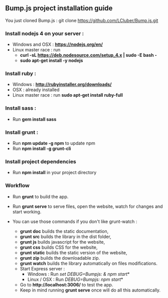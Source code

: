 ## Bump.js project installation guide

You just cloned Bump.js : git clone https://github.com/LCluber/Bump.js.git

### Install nodejs 4 on your server :
  - Windows and OSX : **https://nodejs.org/en/**
  - Linux master race : run
    - **curl -sL https://deb.nodesource.com/setup_4.x | sudo -E bash -**
    - **sudo apt-get install -y nodejs**


### Install ruby :
  - Windows : **http://rubyinstaller.org/downloads/**
  - OSX : already installed
  - Linux master race : run **sudo apt-get install ruby-full**


### Install sass :
  - Run **gem install sass**


### Install grunt :
  - Run **npm update -g npm** to update npm
  - Run **npm install -g grunt-cli**


### Install project dependencies
  - Run **npm install** in your project directory


### Workflow
  - Run **grunt** to build the app. 
  - Run **grunt serve** to serve files, open the website, watch for changes and start working.
  
  - You can use those commands if you don't like grunt-watch :
    - **grunt doc** builds the static documentation,
    - **grunt src** builds the library in the dist folder,
    - **grunt js** builds javascript for the website,
    - **grunt css** builds CSS for the website,
    - **grunt static** builds the static version of the website,
    - **grunt zip** builds the downloadable zip.
    - **grunt watch** builds the library automatically on files modifications.
    - Start Express server :
      - Windows : Run **set DEBUG=Bumpjs:* & npm start**
      - Linux / OSX : Run **DEBUG=Bumpjs:* npm start**
    - Go to **http://localhost:3006/** to test the app.
    - Keep in mind running **grunt serve** once will do all this automatically.
